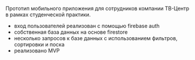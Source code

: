 Прототип мобильного приложения для сотрудников компании ТВ-Центр в рамках студенческой практики. 

- вход пользователей реализован с помощью firebase auth
- собственная база данных на основе firestore
- несколько запросов к базе данных с использованием фильтров, сортировки и поска
- реализовано MVP
